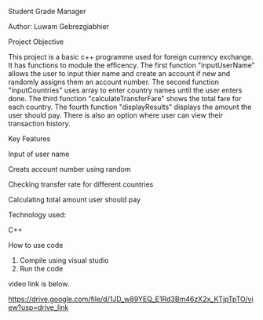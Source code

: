 Student Grade Manager

Author: Luwam Gebrezgiabhier

Project Objective

This project is a basic c++ programme used for foreign currency exchange. It has functions to module the efficency. 
The first function "inputUserName" allows the user to input thier name and create an account if new and randomly assigns them an account number.
The second function "inputCountries" uses array to enter country names until the user enters done.
The third function "calculateTransferFare" shows the total fare for each country.
The fourth function "displayResults" displays the amount the user should pay.
There is also an option where user can view their transaction history.

Key Features

Input of user name 

Creats account number using random

Checking transfer rate for different countries

Calculating total amount user should pay

Technology used:

C++

How to use code
1. Compile using visual studio
2. Run the code

video link is below.

https://drive.google.com/file/d/1JD_w89YEQ_E1Rd3Bm46zX2x_KTjpTpTO/view?usp=drive_link
